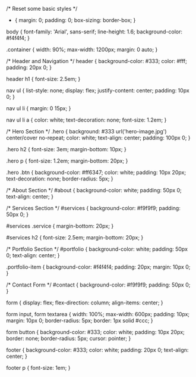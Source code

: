 /* Reset some basic styles */
* {
  margin: 0;
  padding: 0;
  box-sizing: border-box;
}

body {
  font-family: 'Arial', sans-serif;
  line-height: 1.6;
  background-color: #f4f4f4;
}

.container {
  width: 90%;
  max-width: 1200px;
  margin: 0 auto;
}

/* Header and Navigation */
header {
  background-color: #333;
  color: #fff;
  padding: 20px 0;
}

header h1 {
  font-size: 2.5em;
}

nav ul {
  list-style: none;
  display: flex;
  justify-content: center;
  padding: 10px 0;
}

nav ul li {
  margin: 0 15px;
}

nav ul li a {
  color: white;
  text-decoration: none;
  font-size: 1.2em;
}

/* Hero Section */
.hero {
  background: #333 url('hero-image.jpg') center/cover no-repeat;
  color: white;
  text-align: center;
  padding: 100px 0;
}

.hero h2 {
  font-size: 3em;
  margin-bottom: 10px;
}

.hero p {
  font-size: 1.2em;
  margin-bottom: 20px;
}

.hero .btn {
  background-color: #ff6347;
  color: white;
  padding: 10px 20px;
  text-decoration: none;
  border-radius: 5px;
}

/* About Section */
#about {
  background-color: white;
  padding: 50px 0;
  text-align: center;
}

/* Services Section */
#services {
  background-color: #f9f9f9;
  padding: 50px 0;
}

#services .service {
  margin-bottom: 20px;
}

#services h2 {
  font-size: 2.5em;
  margin-bottom: 20px;
}

/* Portfolio Section */
#portfolio {
  background-color: white;
  padding: 50px 0;
  text-align: center;
}

.portfolio-item {
  background-color: #f4f4f4;
  padding: 20px;
  margin: 10px 0;
}

/* Contact Form */
#contact {
  background-color: #f9f9f9;
  padding: 50px 0;
}

form {
  display: flex;
  flex-direction: column;
  align-items: center;
}

form input,
form textarea {
  width: 100%;
  max-width: 600px;
  padding: 10px;
  margin: 10px 0;
  border-radius: 5px;
  border: 1px solid #ccc;
}

form button {
  background-color: #333;
  color: white;
  padding: 10px 20px;
  border: none;
  border-radius: 5px;
  cursor: pointer;
}

footer {
  background-color: #333;
  color: white;
  padding: 20px 0;
  text-align: center;
}

footer p {
  font-size: 1em;
}
